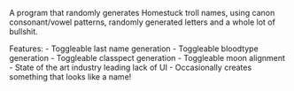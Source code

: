 A program that randomly generates Homestuck troll names, using canon consonant/vowel patterns, randomly generated letters and a whole lot of bullshit.

Features:
    - Toggleable last name generation
    - Toggleable bloodtype generation
    - Toggleable classpect generation
    - Toggleable moon alignment
    - State of the art industry leading lack of UI 
    - Occasionally creates something that looks like a name!
  
